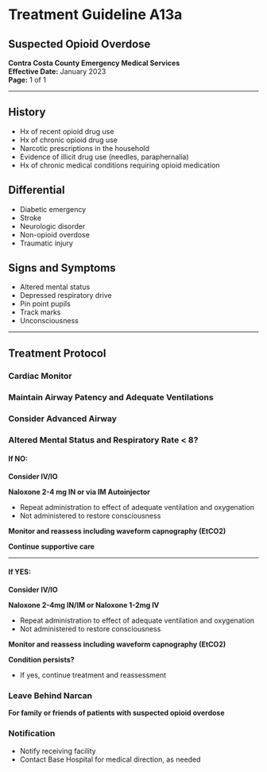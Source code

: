 # Treatment Guideline A13a
## Suspected Opioid Overdose

**Contra Costa County Emergency Medical Services**  
**Effective Date:** January 2023  
**Page:** 1 of 1

---

## History

- Hx of recent opioid drug use
- Hx of chronic opioid drug use
- Narcotic prescriptions in the household
- Evidence of illicit drug use (needles, paraphernalia)
- Hx of chronic medical conditions requiring opioid medication

## Differential

- Diabetic emergency
- Stroke
- Neurologic disorder
- Non-opioid overdose
- Traumatic injury

## Signs and Symptoms

- Altered mental status
- Depressed respiratory drive
- Pin point pupils
- Track marks
- Unconsciousness

---

## Treatment Protocol

### Cardiac Monitor

### Maintain Airway Patency and Adequate Ventilations

### Consider Advanced Airway

### Altered Mental Status and Respiratory Rate < 8?

#### If NO:

**Consider IV/IO**

**Naloxone 2-4 mg IN or via IM Autoinjector**
- Repeat administration to effect of adequate ventilation and oxygenation
- Not administered to restore consciousness

**Monitor and reassess including waveform capnography (EtCO2)**

**Continue supportive care**

---

#### If YES:

**Consider IV/IO**

**Naloxone 2-4mg IN/IM or Naloxone 1-2mg IV**
- Repeat administration to effect of adequate ventilation and oxygenation
- Not administered to restore consciousness

**Monitor and reassess including waveform capnography (EtCO2)**

**Condition persists?**
- If yes, continue treatment and reassessment

### Leave Behind Narcan

**For family or friends of patients with suspected opioid overdose**

### Notification

- Notify receiving facility
- Contact Base Hospital for medical direction, as needed

